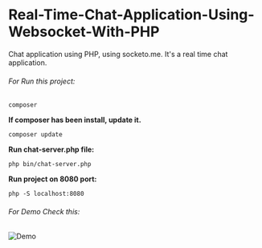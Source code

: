 # Real-Time-Chat-Application-Using-Websocket-With-PHP
Chat application using PHP, using socketo.me. It's a real time chat application.
###### For Run this project:
```
composer
```
**If composer has been install, update it.**
```
composer update
```
**Run chat-server.php file:**
```
php bin/chat-server.php
```
**Run project on 8080 port:**
```
php -S localhost:8080
```

###### For Demo Check this:

![Demo](https://github.com/NowshadRuhan/Chat-Application-Using-Websocket-With-PHP/blob/main/demo1.png?raw=true) 


